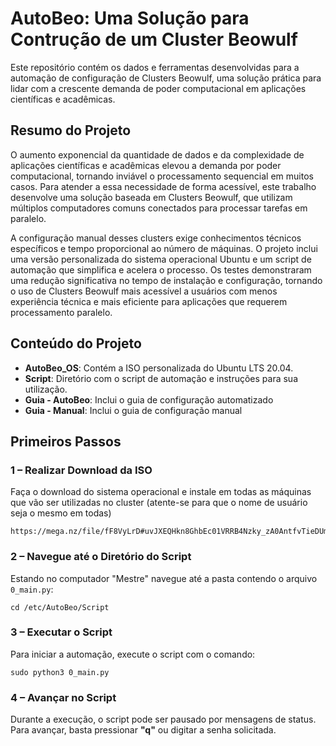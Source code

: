 <h1>AutoBeo: Uma Solução para Contrução de um Cluster Beowulf</h1>

<p>Este repositório contém os dados e ferramentas desenvolvidas para a automação de configuração de Clusters Beowulf, uma solução prática para lidar com a crescente demanda de poder computacional em aplicações científicas e acadêmicas.</p>

<h2>Resumo do Projeto</h2>

<p>O aumento exponencial da quantidade de dados e da complexidade de aplicações científicas e acadêmicas elevou a demanda por poder computacional, tornando inviável o processamento sequencial em muitos casos. Para atender a essa necessidade de forma acessível, este trabalho desenvolve uma solução baseada em Clusters Beowulf, que utilizam múltiplos computadores comuns conectados para processar tarefas em paralelo.</p>

<p>A configuração manual desses clusters exige conhecimentos técnicos específicos e tempo proporcional ao número de máquinas. O projeto inclui uma versão personalizada do sistema operacional Ubuntu e um script de automação que simplifica e acelera o processo. Os testes demonstraram uma redução significativa no tempo de instalação e configuração, tornando o uso de Clusters Beowulf mais acessível a usuários com menos experiência técnica e mais eficiente para aplicações que requerem processamento paralelo.</p>

<h2>Conteúdo do Projeto</h2>

<ul>
  <li><strong>AutoBeo_OS</strong>: Contém a ISO personalizada do Ubuntu LTS 20.04.</li>
  <li><strong>Script</strong>: Diretório com o script de automação e instruções para sua utilização.</li>
  <li><strong>Guia - AutoBeo</strong>: Inclui o guia de configuração automatizado</li>
  <li><strong>Guia - Manual</strong>: Inclui o guia de configuração manual</li>
</ul>

<h2>Primeiros Passos</h2>

<h3>1 – Realizar Download da ISO</h3>

<p>Faça o download do sistema operacional e instale em todas as máquinas que vão ser utilizadas no cluster (atente-se para que o nome de usuário seja o mesmo em todas)</p>

<pre><code>https://mega.nz/file/fF8VyLrD#uvJXEQHkn8GhbEc01VRRB4Nzky_zA0AntfvTieDUm9s</code></pre>

<h3>2 – Navegue até o Diretório do Script</h3>

<p>Estando no computador "Mestre" navegue até a pasta contendo o arquivo <code>0_main.py</code>:</p>

<pre><code>cd /etc/AutoBeo/Script </code></pre>

<h3>3 – Executar o Script</h3>

<p>Para iniciar a automação, execute o script com o comando:</p>

<pre><code>sudo python3 0_main.py
</code></pre>

<h3>4 – Avançar no Script</h3>

<p>Durante a execução, o script pode ser pausado por mensagens de status. Para avançar, basta pressionar <strong>"q"</strong> ou digitar a senha solicitada.</p>
